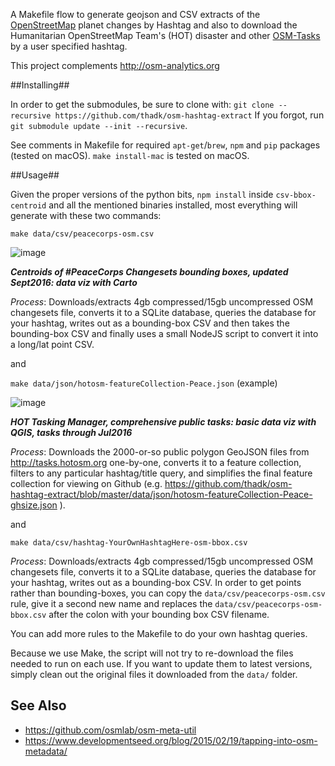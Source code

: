 A Makefile flow to generate geojson and CSV extracts of the [OpenStreetMap](https://openstreetmap.org) planet changes by Hashtag and also to download the Humanitarian OpenStreetMap Team's (HOT) disaster and other [OSM-Tasks](https://tasks.hotosm.org)  by a user specified hashtag.

This project complements http://osm-analytics.org

##Installing##

In order to get the submodules, be sure to clone with:
`git clone --recursive https://github.com/thadk/osm-hashtag-extract`
 If you forgot, run `git submodule update --init --recursive`.
 
See comments in Makefile for required `apt-get`/`brew`, `npm` and `pip` packages (tested on macOS). `make install-mac` is tested on macOS.

##Usage##

Given the proper versions of the python bits, `npm install` inside `csv-bbox-centroid` and all the mentioned binaries installed, most everything will generate with these two commands:

`make data/csv/peacecorps-osm.csv`

![image](https://media.giphy.com/media/l0HlTRNXTEATghoBi/giphy.gif) 

***Centroids of #PeaceCorps Changesets bounding boxes, updated Sept2016: data viz with Carto***


*Process*: Downloads/extracts 4gb compressed/15gb uncompressed OSM changesets file, converts it to a SQLite database, queries the database for your hashtag, writes out as a bounding-box CSV and then takes the bounding-box CSV and finally uses a small NodeJS script to convert it into a long/lat point CSV.

and

`make data/json/hotosm-featureCollection-Peace.json` (example)

![image](https://cloud.githubusercontent.com/assets/283343/20336383/9c3b0b2e-ab97-11e6-9e4b-82e47cfdc4b2.png) 

***HOT Tasking Manager, comprehensive public tasks: basic data viz with QGIS, tasks through Jul2016***

*Process*: Downloads the 2000-or-so public polygon GeoJSON files from http://tasks.hotosm.org one-by-one, converts it to a feature collection, filters to any particular hashtag/title query, and simplifies the final feature collection for viewing on Github (e.g. https://github.com/thadk/osm-hashtag-extract/blob/master/data/json/hotosm-featureCollection-Peace-ghsize.json ).

and

`make data/csv/hashtag-YourOwnHashtagHere-osm-bbox.csv`

*Process*: Downloads/extracts 4gb compressed/15gb uncompressed OSM changesets file, converts it to a SQLite database, queries the database for your hashtag, writes out as a bounding-box CSV. In order to get points rather than bounding-boxes, you can copy the `data/csv/peacecorps-osm.csv` rule, give it a second new name and replaces the `data/csv/peacecorps-osm-bbox.csv` after the colon with your bounding box CSV filename.

You can add more rules to the Makefile to do your own hashtag queries.

Because we use Make, the script will not try to re-download the files needed to run on each use. If you want to update them to latest versions, simply clean out the original files it downloaded from the `data/` folder. 

See Also
-------

* https://github.com/osmlab/osm-meta-util
* https://www.developmentseed.org/blog/2015/02/19/tapping-into-osm-metadata/
